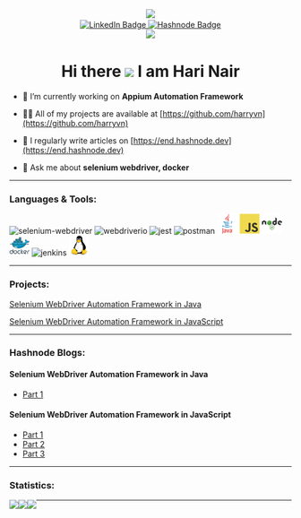 <div align="center">
  <img src="https://media.giphy.com/media/1sMGC0XjA1Hk58wppo/giphy.gif" width="150"/>
</div>

<div align="center">
  <a href="https://www.linkedin.com/in/harryvn/">
    <img src="https://img.shields.io/badge/LinkedIn-blue?style=for-the-badge&logo=linkedin&logoColor=white" alt="LinkedIn Badge"/>
  </a>
  <a href="https://end.hashnode.dev/">
    <img src="https://img.shields.io/badge/Hashnode-blue?style=for-the-badge&logo=hashnode&logoColor=white" alt="Hashnode Badge"/>
  </a>
</div>

<div align="center">
  <img src="https://komarev.com/ghpvc/?username=harryvn&style=flat-square&color=blue"/>
</div>

<h1 align="center"> Hi there <img src="https://user-images.githubusercontent.com/18350557/176309783-0785949b-9127-417c-8b55-ab5a4333674e.gif" width="30px"/> I am Hari Nair </h1>

- 🔭 I’m currently working on **Appium Automation Framework**

- 👨‍💻 All of my projects are available at [https://github.com/harryvn](https://github.com/harryvn)

- 📝 I regularly write articles on [https://end.hashnode.dev](https://end.hashnode.dev)

- 💬 Ask me about **selenium webdriver, docker**

---

### Languages & Tools:

<p>
  <img src="https://www.selenium.dev/images/selenium_logo_square_green.png" alt="selenium-webdriver" width="36" height="36"/>
  <img src="https://webdriver.io/img/webdriverio.png" alt="webdriverio" width="36" height="36"/>
  <img src="https://jestjs.io/img/favicon/favicon.ico" alt="jest" width="36" height="36"/>
  <img src="https://assets.getpostman.com/common-share/postman-logo-horizontal-white.svg" alt="postman" width="120" height="36"/>
  <img src="https://raw.githubusercontent.com/devicons/devicon/master/icons/java/java-original-wordmark.svg" alt="java" width="36" height="36"/>
  <img src="https://raw.githubusercontent.com/devicons/devicon/master/icons/javascript/javascript-original.svg" alt="javascript" width="36" height="36"/>
  <img src="https://raw.githubusercontent.com/devicons/devicon/master/icons/nodejs/nodejs-original-wordmark.svg" alt="nodejs" width="36" height="36"/>
  <img src="https://raw.githubusercontent.com/devicons/devicon/master/icons/docker/docker-original-wordmark.svg" alt="docker" width="36" height="36"/>
  <img src="https://www.jenkins.io/images/logos/jenkins/jenkins.png" alt="jenkins" width="36" height="36"/>
  <img src="https://raw.githubusercontent.com/devicons/devicon/master/icons/linux/linux-original.svg" alt="linux" width="36" height="36"/>
</p>

---

### Projects:

[Selenium WebDriver Automation Framework in Java](https://github.com/harryvn/selenium-automation-framework-java)

[Selenium WebDriver Automation Framework in JavaScript](https://github.com/harryvn/automation-framework)

---

### Hashnode Blogs:

#### Selenium WebDriver Automation Framework in Java
<!-- BLOG-POST-LIST:START -->
- [Part 1](https://end.hashnode.dev/selenium-webdriver-automation-framework-in-java)
<!-- BLOG-POST-LIST:END -->

#### Selenium WebDriver Automation Framework in JavaScript
<!-- BLOG-POST-LIST:START -->
- [Part 1](https://end.hashnode.dev/selenium-webdriver-using-javascript)
- [Part 2](https://end.hashnode.dev/automation-framework-part-2)
- [Part 3](https://end.hashnode.dev/automation-framework-part-3)
<!-- BLOG-POST-LIST:END -->

---

### Statistics:

<div align="center">
  <img align="left" src="https://github-readme-stats.vercel.app/api?username=harryvn&theme=dark&show_icons=true&count_private=true&hide_border=true&layout=compact"/>
  <img align="left" src="https://github-readme-stats.vercel.app/api/top-langs/?username=harryvn&show_icons=true&layout=compact&theme=dark&langs_count=10&hide_border=true&locale=en"/>
  <img align="left" src="https://github-readme-streak-stats.herokuapp.com/?user=harryvn&show_icons=true&theme=dark&hide_border=true&layout=compact"/>
</div>

---
